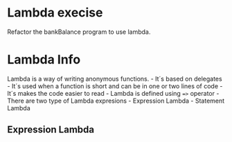 # Lambda execise
Refactor the bankBalance program to use lambda.

# Lambda Info
Lambda is a way of writing anonymous functions.
	- It´s based on delegates
	- It´s used when a function is short and can be in one or two lines of code
	- It´s makes the code easier to read
	- Lambda is defined using `=>` operator
	- There are two type of Lambda expresions
		- Expression Lambda 
		- Statement Lambda

## Expression Lambda
